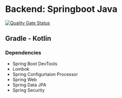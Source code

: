 <h1>Backend: Springboot Java</h1>

[![Quality Gate Status](https://sonarcloud.io/api/project_badges/measure?project=UC1000-Adpro-C1_backend-springboot&metric=alert_status)](https://sonarcloud.io/summary/new_code?id=UC1000-Adpro-C1_backend-springboot)

<h2>Gradle - Kotlin
<h3>Dependencies</h3>
<ul>
  <li>Spring Boot DevTools</li>
  <li>Lombok</li>
  <li>Spring Configurtaion Processor</li>
  <li>Spring Web</li>
  <li>Spring Data JPA</li>
  <li>Spring Security</li>
</ul>
